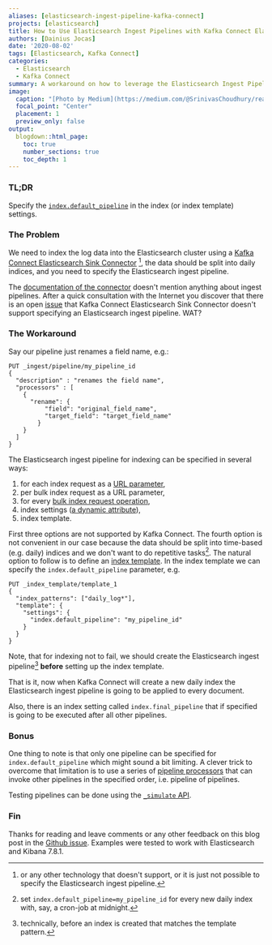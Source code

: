 ```yaml
---
aliases: [elasticsearch-ingest-pipeline-kafka-connect]
projects: [elasticsearch]
title: How to Use Elasticsearch Ingest Pipelines with Kafka Connect Elasticsearch Sink Connector
authors: [Dainius Jocas]
date: '2020-08-02'
tags: [Elasticsearch, Kafka Connect]
categories:
  - Elasticsearch
  - Kafka Connect
summary: A workaround on how to leverage the Elasticsearch Ingest Pipelines when using Kafka Connect
image:
  caption: "[Photo by Medium](https://medium.com/@SrinivasChoudhury/real-time-data-streaming-from-mysql-to-elasticsearch-using-kafka-3881657c06d6)"
  focal_point: "Center"
  placement: 1
  preview_only: false
output:
  blogdown::html_page:
    toc: true
    number_sections: true
    toc_depth: 1
---
```


### TL;DR

Specify the [`index.default_pipeline`](https://www.elastic.co/guide/en/elasticsearch/reference/current/index-modules.html#dynamic-index-settings) in the index (or index template) settings.

### The Problem

We need to index the log data into the Elasticsearch cluster using a [Kafka Connect Elasticsearch Sink Connector](https://docs.confluent.io/current/connect/kafka-connect-elasticsearch/index.html) [^1], the data should be split into daily indices, and you need to specify the Elasticsearch ingest pipeline.

The [documentation of the connector](https://docs.confluent.io/current/connect/kafka-connect-elasticsearch/configuration_options.html) doesn't mention anything about ingest pipelines. After a quick consultation with the Internet you discover that there is an open [issue](https://github.com/confluentinc/kafka-connect-elasticsearch/issues/72) that Kafka Connect Elasticsearch Sink Connector doesn't support specifying an Elasticsearch ingest pipeline. WAT?

### The Workaround

Say our pipeline just renames a field name, e.g.:
```shell script
PUT _ingest/pipeline/my_pipeline_id
{
  "description" : "renames the field name",
  "processors" : [
    {
      "rename": {
          "field": "original_field_name",
          "target_field": "target_field_name"
        }
    }
  ]
}
```

The Elasticsearch ingest pipeline for indexing can be specified in several ways:
1. for each index request as a [URL parameter](https://www.elastic.co/guide/en/elasticsearch/reference/master/ingest.html),
2. per bulk index request as a URL parameter,
3. for every [bulk index request operation](https://www.elastic.co/guide/en/elasticsearch/reference/current/docs-bulk.html#docs-bulk-api-query-params),
4. index settings ([a dynamic attribute](https://www.elastic.co/guide/en/elasticsearch/reference/current/index-modules.html#dynamic-index-settings)),
5. index template.

First three options are not supported by Kafka Connect. The fourth option is not convenient in our case because the data should be split into time-based (e.g. daily) indices and we don't want to do repetitive tasks[^3]. The natural option to follow is to define an [index template](https://www.elastic.co/guide/en/elasticsearch/reference/current/index-templates.html). In the index template we can specify the `index.default_pipeline` parameter, e.g.
```shell script
PUT _index_template/template_1
{
  "index_patterns": ["daily_log*"],
  "template": {
    "settings": {
      "index.default_pipeline": "my_pipeline_id"
    }
  }
}
``` 
Note, that for indexing not to fail, we should create the Elasticsearch ingest pipeline[^2] **before** setting up the index template.

That is it, now when Kafka Connect will create a new daily index the Elasticsearch ingest pipeline is going to be applied to every document.

Also, there is an index setting called `index.final_pipeline` that if specified is going to be executed after all other pipelines.
  
### Bonus

One thing to note is that only one pipeline can be specified for `index.default_pipeline` which might sound a bit limiting. A clever trick to overcome that limitation is to use a series of [pipeline processors](https://www.elastic.co/guide/en/elasticsearch/reference/current/pipeline-processor.html) that can invoke other pipelines in the specified order, i.e. pipeline of pipelines.

Testing pipelines can be done using the [`_simulate` API](https://www.elastic.co/guide/en/elasticsearch/reference/master/simulate-pipeline-api.html).

### Fin

Thanks for reading and leave comments or any other feedback on this blog post in the [Github issue](https://github.com/dainiusjocas/blog/issues/9). Examples were tested to work with Elasticsearch and Kibana 7.8.1.

[^1]: or any other technology that doesn't support, or it is just not possible to specify the Elasticsearch ingest pipeline.
[^2]: technically, before an index is created that matches the template pattern.
[^3]: set `index.default_pipeline=my_pipeline_id` for every new daily index with, say, a cron-job at midnight.
